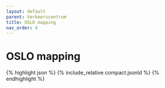 ```yaml
---
layout: default
parent: Verkeerscentrum
title: OSLO mapping
nav_order: 4
---
```


# OSLO mapping

{% highlight json %}
{% include_relative  compact.jsonld %}
{% endhighlight %}